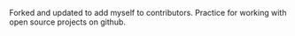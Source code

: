 Forked and updated to add myself to contributors. Practice for working with open source projects on github.
